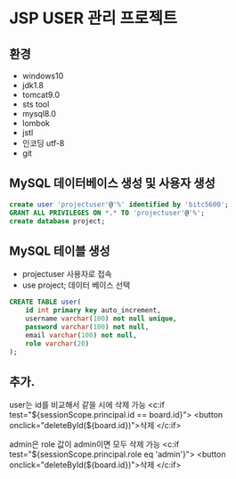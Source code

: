 # JSP USER 관리 프로젝트

## 환경

- windows10
- jdk1.8
- tomcat9.0
- sts tool
- mysql8.0
- lombok
- jstl
- 인코딩 utf-8
- git

## MySQL 데이터베이스 생성 및 사용자 생성
```sql
create user 'projectuser'@'%' identified by 'bitc5600';
GRANT ALL PRIVILEGES ON *.* TO 'projectuser'@'%';
create database project;
```

## MySQL 테이블 생성
- projectuser 사용자로 접속
- use project; 데이터 베이스 선택

```sql
CREATE TABLE user(
    id int primary key auto_increment,
    username varchar(100) not null unique,
    password varchar(100) not null,
    email varchar(100) not null,
    role varchar(20)
);
```

## 추가. 
user는 id를 비교해서 같을 시에 삭제 가능
<c:if test="${sessionScope.principal.id == board.id}">
    <button onclick="deleteById(${board.id})">삭제</button>
</c:if>

admin은 role 값이 admin이면 모두 삭제 가능
<c:if test="${sessionScope.principal.role eq 'admin'}">
    <button onclick="deleteById(${board.id})">삭제</button>
</c:if>
                
